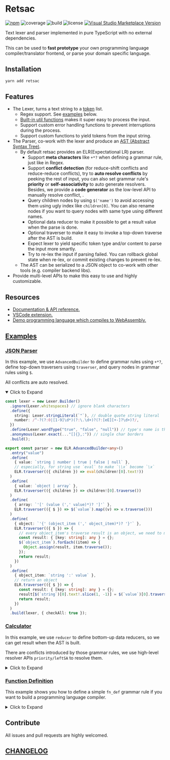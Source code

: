 # Retsac

[![npm](https://img.shields.io/npm/v/retsac?style=flat-square)](https://www.npmjs.com/package/retsac)
![coverage](https://img.shields.io/codecov/c/github/DiscreteTom/retsac?style=flat-square)
![build](https://img.shields.io/github/actions/workflow/status/DiscreteTom/retsac/publish.yml?style=flat-square)
![license](https://img.shields.io/github/license/DiscreteTom/retsac?style=flat-square)
[![Visual Studio Marketplace Version](https://img.shields.io/visual-studio-marketplace/v/DiscreteTom.vscode-retsac?label=VSCode%20extension&style=flat-square)](https://marketplace.visualstudio.com/items?itemName=DiscreteTom.vscode-retsac)

Text lexer and parser implemented in pure TypeScript with no external dependencies.

This can be used to **fast prototype** your own programming language compiler/translator frontend, or parse your domain specific language.

## Installation

```bash
yarn add retsac
```

## Features

- The Lexer, turns a text string to a [token](https://github.com/DiscreteTom/retsac/blob/main/src/lexer/model.ts) list.
  - Regex support. See [examples](https://github.com/DiscreteTom/retsac#examples) below.
  - [Built-in util functions](https://github.com/DiscreteTom/retsac/blob/main/src/lexer/utils.ts) makes it super easy to process the input.
  - Support custom error handling functions to prevent interruptions during the process.
  - Support custom functions to yield tokens from the input string.
- The Parser, co-work with the lexer and produce an [AST (Abstract Syntax Tree)](https://github.com/DiscreteTom/retsac/blob/main/src/parser/ast.ts).
  - By default retsac provides an ELR(Expectational LR) parser.
    - Support **meta characters** like `+*?` when defining a grammar rule, just like in Regex.
    - Support **conflict detection** (for reduce-shift conflicts and reduce-reduce conflicts), try to **auto resolve conflicts** by peeking the rest of input, you can also set grammar rule's **priority** or **self-associativity** to auto generate resolvers. Besides, we provide a **code generator** as the low-level API to manually resolve conflict, .
    - Query children nodes by using `$('name')` to avoid accessing them using ugly index like `children[0]`. You can also rename nodes if you want to query nodes with same type using different names.
    - Optional data reducer to make it possible to get a result value when the parse is done.
    - Optional traverser to make it easy to invoke a top-down traverse after the AST is build.
    - Expect lexer to yield specific token type and/or content to parse the input more smartly.
    - Try to re-lex the input if parsing failed. You can rollback global state when re-lex, or commit existing changes to prevent re-lex.
  - The AST can be serialized to a JSON object to co-work with other tools (e.g. compiler backend libs).
- Provide multi-level APIs to make this easy to use and highly customizable.

## Resources

- [Documentation & API reference.](https://discretetom.github.io/retsac/)
- [VSCode extension.](https://github.com/DiscreteTom/vscode-retsac)
- [Demo programming language which compiles to WebAssembly.](https://github.com/DiscreteTom/dt0)

## [Examples](https://github.com/DiscreteTom/retsac/tree/main/example)

### [JSON Parser](https://github.com/DiscreteTom/retsac/blob/main/example/json/json.ts)

In this example, we use `AdvancedBuilder` to define grammar rules using `+*?`, define top-down traversers using `traverser`, and query nodes in grammar rules using `$`.

All conflicts are auto resolved.

<details open><summary>Click to Expand</summary>

```ts
const lexer = new Lexer.Builder()
  .ignore(Lexer.whitespaces) // ignore blank characters
  .define({
    string: Lexer.stringLiteral(`"`), // double quote string literal
    number: /^-?(?:0|[1-9]\d*)(?:\.\d+)?(?:[eE][+-]?\d+)?/,
  })
  .define(Lexer.wordType("true", "false", "null")) // type's name is the literal value
  .anonymous(Lexer.exact(..."[]{},:")) // single char borders
  .build();

export const parser = new ELR.AdvancedBuilder<any>()
  .entry("value")
  .define(
    { value: `string | number | true | false | null` },
    // especially, for string use `eval` to make `\\x` become `\x`
    ELR.traverser(({ children }) => eval(children![0].text!))
  )
  .define(
    { value: `object | array` },
    ELR.traverser(({ children }) => children![0].traverse())
  )
  .define(
    { array: `'[' (value (',' value)*)? ']'` },
    ELR.traverser(({ $ }) => $(`value`).map((v) => v.traverse()))
  )
  .define(
    { object: `'{' (object_item (',' object_item)*)? '}'` },
    ELR.traverser(({ $ }) => {
      // every object_item's traverse result is an object, we need to merge them
      const result: { [key: string]: any } = {};
      $(`object_item`).forEach((item) => {
        Object.assign(result, item.traverse());
      });
      return result;
    })
  )
  .define(
    { object_item: `string ':' value` },
    // return an object
    ELR.traverser(({ $ }) => {
      const result: { [key: string]: any } = {};
      result[$(`string`)[0].text!.slice(1, -1)] = $(`value`)[0].traverse();
      return result;
    })
  )
  .build(lexer, { checkAll: true });
```

</details>

### [Calculator](https://github.com/DiscreteTom/retsac/blob/main/example/calculator/core.ts)

In this example, we use `reducer` to define bottom-up data reducers, so we can get result when the AST is built.

There are conflicts introduced by those grammar rules, we use high-level resolver APIs `priority/leftSA` to resolve them.

<details><summary>Click to Expand</summary>

```ts
const lexer = new Lexer.Builder()
  .ignore(Lexer.whitespaces) // ignore blank characters
  .define({
    number: /^[0-9]+(?:\.[0-9]+)?/,
  })
  .anonymous(Lexer.exact(..."+-*/()"))
  .build();

export const parser = new ELR.ParserBuilder<number>()
  .entry("exp")
  .define(
    { exp: "number" },
    ELR.reducer(({ matched }) => Number(matched[0].text))
  )
  .define(
    { exp: `'-' exp` },
    ELR.reducer<number>(({ values }) => -values[1]!)
  )
  .define(
    { exp: `'(' exp ')'` },
    ELR.reducer(({ values }) => values[1])
  )
  .define(
    { exp: `exp '+' exp` },
    ELR.reducer<number>(({ values }) => values[0]! + values[2]!)
  )
  .define(
    { exp: `exp '-' exp` },
    ELR.reducer<number>(({ values }) => values[0]! - values[2]!)
  )
  .define(
    { exp: `exp '*' exp` },
    ELR.reducer<number>(({ values }) => values[0]! * values[2]!)
  )
  .define(
    { exp: `exp '/' exp` },
    ELR.reducer<number>(({ values }) => values[0]! / values[2]!)
  )
  .priority(
    { exp: `'-' exp` }, // highest priority
    [{ exp: `exp '*' exp` }, { exp: `exp '/' exp` }],
    [{ exp: `exp '+' exp` }, { exp: `exp '-' exp` }] // lowest priority
  )
  .leftSA(
    // left-self-associative, e.g. 1 - 2 - 3 = (1 - 2) - 3 instead of 1 - (2 - 3)
    { exp: `exp '*' exp` },
    { exp: `exp '/' exp` },
    { exp: `exp '+' exp` },
    { exp: `exp '-' exp` }
  )
  .build(lexer, { checkAll: true });
```

</details>

### [Function Definition](https://github.com/DiscreteTom/retsac/blob/main/example/advanced-builder/advanced-builder.ts)

This example shows you how to define a simple `fn_def` grammar rule if you want to build a programming language compiler.

<details><summary>Click to Expand</summary>

```ts
const lexer = new Lexer.Builder()
  .ignore(Lexer.whitespaces) // ignore blank chars
  .define(Lexer.wordType("pub", "fn", "return", "let")) // keywords
  .define({
    integer: /^([1-9][0-9]*|0)/,
    identifier: /^[a-zA-Z_]\w*/,
  })
  .anonymous(Lexer.exact(..."+-*/():{};=,")) // single char operator
  .build();

export const parser = new ELR.AdvancedBuilder()
  .define({
    // use `@` to rename a node, this is effective only when using `$` to query nodes
    fn_def: `
      pub fn identifier@funcName '(' (param (',' param)*)? ')' ':' identifier@retType '{'
        stmt*
      '}'
    `,
  })
  .define({ param: `identifier ':' identifier` })
  .define({ stmt: `assign_stmt | ret_stmt` }, ELR.commit()) // commit to prevent re-lex, optimize performance
  .define({ assign_stmt: `let identifier ':' identifier '=' exp ';'` })
  .define({ ret_stmt: `return exp ';'` })
  .define({ exp: `integer | identifier` })
  .define({ exp: `exp '+' exp` })
  .entry("fn_def")
  .leftSA({ exp: `exp '+' exp` })
  .build(lexer, { generateResolvers: "builder", checkAll: true });
```

</details>

## Contribute

All issues and pull requests are highly welcomed.

## [CHANGELOG](https://github.com/DiscreteTom/retsac/blob/main/CHANGELOG.md)

